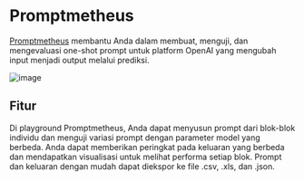 # Promptmetheus

[Promptmetheus](https://promptmetheus.com/) membantu Anda dalam membuat, menguji, dan mengevaluasi one-shot prompt untuk platform OpenAI yang mengubah input menjadi output melalui prediksi.

![image](https://github.com/trigaten/Learn_Prompting/assets/4091265/73cdaa7b-ec28-43c3-bcca-b0d4472e7c71)

## Fitur

Di playground Promptmetheus, Anda dapat menyusun prompt dari blok-blok individu dan menguji variasi prompt dengan parameter model yang berbeda. Anda dapat memberikan peringkat pada keluaran yang berbeda dan mendapatkan visualisasi untuk melihat performa setiap blok. Prompt dan keluaran dengan mudah dapat diekspor ke file .csv, .xls, dan .json.
